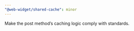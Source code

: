 ```yaml
---
"@web-widget/shared-cache": minor
---
```


Make the post method’s caching logic comply with standards.
